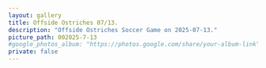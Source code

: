 ```yaml
---
layout: gallery
title: Offside Ostriches 07/13.
description: "Offside Ostriches Soccer Game on 2025-07-13."
picture_path: 002025-7-13
#google_photos_album: "https://photos.google.com/share/your-album-link"
private: false
---
```

